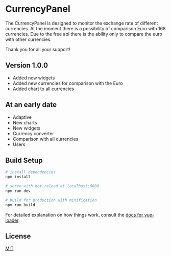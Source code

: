 # CurrencyPanel

The CurrencyPanel is designed to monitor the exchange rate of different currencies. At the moment there is a possibility of comparison Euro with 168 currencies. Due to the free api there is the ability only to compare the euro with other currencies.

Thank you for all your support!

## Version 1.0.0

 - Added new widgets
 - Added new currencies for comparison with the Euro
 - Added chart to all currencies

##  At an early date

 - Adaptive
 - New charts
 - New widgets
 - Currency converter
 - Сomparison with all currencies
 - Users

## Build Setup

``` bash
# install dependencies
npm install

# serve with hot reload at localhost:8080
npm run dev

# build for production with minification
npm run build
```

For detailed explanation on how things work, consult the [docs for vue-loader](http://vuejs.github.io/vue-loader).

## License
[MIT](https://opensource.org/licenses/MIT)
